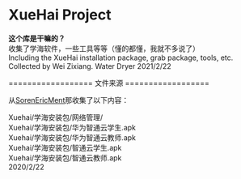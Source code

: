 # XueHai Project
**这个库是干嘛的？**  
收集了学海软件，一些工具等等（懂的都懂，我就不多说了）  
Including the XueHai installation package, grab package, tools, etc. Collected by Wei Zixiang.
Water Dryer 2021/2/22

================== 文件来源 ==================

从[SorenEricMent](https://github.com/SorenEricMent)那收集了以下内容：

Xuehai/学海安装包/网络管理/  
Xuehai/学海安装包/华为智通云学生.apk  
Xuehai/学海安装包/华为智通云教师.apk  
Xuehai/学海安装包/智通云学生.apk  
Xuehai/学海安装包/智通云教师.apk  
2020/2/22  
